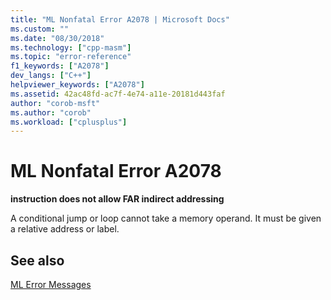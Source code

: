 ```yaml
---
title: "ML Nonfatal Error A2078 | Microsoft Docs"
ms.custom: ""
ms.date: "08/30/2018"
ms.technology: ["cpp-masm"]
ms.topic: "error-reference"
f1_keywords: ["A2078"]
dev_langs: ["C++"]
helpviewer_keywords: ["A2078"]
ms.assetid: 42ac48fd-ac7f-4e74-a11e-20181d443faf
author: "corob-msft"
ms.author: "corob"
ms.workload: ["cplusplus"]
---
```

# ML Nonfatal Error A2078

**instruction does not allow FAR indirect addressing**

A conditional jump or loop cannot take a memory operand. It must be given a relative address or label.

## See also

[ML Error Messages](../../assembler/masm/ml-error-messages.md)<br/>